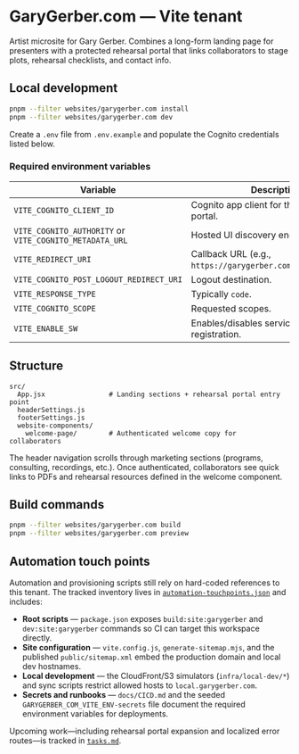 # GaryGerber.com — Vite tenant

Artist microsite for Gary Gerber. Combines a long-form landing page for presenters with a protected
rehearsal portal that links collaborators to stage plots, rehearsal checklists, and contact info.

## Local development

```bash
pnpm --filter websites/garygerber.com install
pnpm --filter websites/garygerber.com dev
```

Create a `.env` file from `.env.example` and populate the Cognito credentials listed below.

### Required environment variables

| Variable                                                | Description                                                  |
| ------------------------------------------------------- | ------------------------------------------------------------ |
| `VITE_COGNITO_CLIENT_ID`                                | Cognito app client for the rehearsal portal.                 |
| `VITE_COGNITO_AUTHORITY` or `VITE_COGNITO_METADATA_URL` | Hosted UI discovery endpoint.                                |
| `VITE_REDIRECT_URI`                                     | Callback URL (e.g., `https://garygerber.com/auth/callback`). |
| `VITE_COGNITO_POST_LOGOUT_REDIRECT_URI`                 | Logout destination.                                          |
| `VITE_RESPONSE_TYPE`                                    | Typically `code`.                                            |
| `VITE_COGNITO_SCOPE`                                    | Requested scopes.                                            |
| `VITE_ENABLE_SW`                                        | Enables/disables service-worker registration.                |

## Structure

```
src/
  App.jsx                # Landing sections + rehearsal portal entry point
  headerSettings.js
  footerSettings.js
  website-components/
    welcome-page/        # Authenticated welcome copy for collaborators
```

The header navigation scrolls through marketing sections (programs, consulting, recordings, etc.).
Once authenticated, collaborators see quick links to PDFs and rehearsal resources defined in the
welcome component.

## Build commands

```bash
pnpm --filter websites/garygerber.com build
pnpm --filter websites/garygerber.com preview
```

## Automation touch points

Automation and provisioning scripts still rely on hard-coded references to this
tenant. The tracked inventory lives in
[`automation-touchpoints.json`](./automation-touchpoints.json) and includes:

- **Root scripts** — `package.json` exposes `build:site:garygerber` and
  `dev:site:garygerber` commands so CI can target this workspace directly.
- **Site configuration** — `vite.config.js`, `generate-sitemap.mjs`, and the
  published `public/sitemap.xml` embed the production domain and local dev
  hostnames.
- **Local development** — the CloudFront/S3 simulators (`infra/local-dev/*`) and
  sync scripts restrict allowed hosts to `local.garygerber.com`.
- **Secrets and runbooks** — `docs/CICD.md` and the seeded
  `GARYGERBER_COM_VITE_ENV-secrets` file document the required environment
  variables for deployments.

Upcoming work—including rehearsal portal expansion and localized error routes—is tracked in
[`tasks.md`](./tasks.md).

